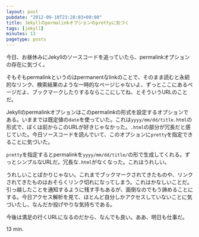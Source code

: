 ```yaml
---
layout: post
pubdate: "2012-09-10T23:28:03+09:00"
title: Jekyllのpermalinkオプションのprettyに気づく
tags: [jekyll]
minutes: 13
pagetype: posts
---
```

今日、お昼休みにJekyllのソースコードを追っていたら、permalinkオプションの存在に気づく。

そもそもpermalinkというのはpermanentなlinkのことで、そのまま読むと永続的なリンク、検索結果のような一時的なページじゃないよ、ずっとここにあるページだよ、ブックマークしたりするならここにしてね、とそういうURLのことだ。

Jekyllのpermalinkオプションはこのpermalinkの形式を設定するオプションである。いままでは既定値の`date`を使っていた。これは`yyyy/mm/dd/title.html`の形式で、ぼくは前からこのURLが好きじゃなかった。`.html`の部分が冗長だと感じていた。今日ソースコードを読んでいて、このオプションに`pretty`を指定できることに気づいた。

`pretty`を指定するとpermalinkを`yyyy/mm/dd/title/`の形で生成してくれる。ずっとシンプルなURLだ。冗長な`.html`がなくなった。これはうれしい。

うれしいことばかりじゃない。これまでブックマークされてきたものや、リンクされてきたものはおそらくリンク切れになってしまう。これはかなしいことだ。引っ越したことを通知するように残す手もあるが、面倒なのでもう諦めることにする。今日アクセス解析を見て、ほとんど自分しかアクセスしていないことに気づいたし、なんだか投げやりな気持ちである。

今後は満足の行くURLになるのだから、なんでも良い。ああ、明日も仕事だ。

13 min.
